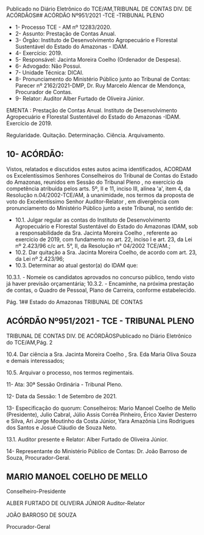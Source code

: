 Publicado  no  Diário  Eletrônico do TCE/AM,TRIBUNAL DE CONTAS DIV. DE ACÓRDÃOS## ACÓRDÃO Nº951/2021 -TCE -TRIBUNAL PLENO

- 1- Processo TCE - AM nº 12283/2020.
- 2- Assunto: Prestação de Contas Anual.
- 3- Órgão: Instituto de Desenvolvimento Agropecuário e Florestal Sustentável do Estado do Amazonas - IDAM.
- 4- Exercício: 2019.
- 5- Responsável: Jacinta Moreira Coelho (Ordenador de Despesa).
- 6- Advogado: Não Possui.
- 7- Unidade Técnica: DICAI.
- 8- Pronunciamento  do  Ministério  Público  junto  ao  Tribunal  de  Contas: Parecer  nº 2162/2021-DMP, Dr. Ruy Marcelo Alencar de Mendonça, Procurador de Contas.
- 9- Relator: Auditor Alber Furtado de Oliveira Júnior.

EMENTA :  Prestação  de  Contas  Anual.  Instituto  de Desenvolvimento Agropecuário e Florestal Sustentável do Estado do Amazonas -IDAM. Exercício de 2019.

Regularidade. Quitação. Determinação. Ciência. Arquivamento.

## 10-  ACÓRDÃO:

Vistos, relatados e discutidos estes autos acima identificados, ACORDAM os Excelentíssimos Senhores Conselheiros do Tribunal de Contas do Estado do Amazonas, reunidos em Sessão do Tribunal Pleno , no exercício da competência atribuída pelos arts. 5º, II e 11, inciso III, alínea 'a', item 4, da Resolução n.04/2002-TCE/AM, à unanimidade, nos termos da proposta de voto do Excelentíssimo Senhor Auditor-Relator , em divergência com pronunciamento do Ministério Público junto a este Tribunal, no sentido de:

- 10.1. Julgar regular as contas do Instituto de Desenvolvimento Agropecuário  e  Florestal  Sustentável  do  Estado  do  Amazonas  IDAM, sob  a  responsabilidade  da  Sra. Jacinta  Moreira  Coelho , referente ao exercício de 2019, com fundamento no art. 22, inciso I e art.  23,  da  Lei  nº  2.423/96  c/c  art.  5°,  II,  da  Resolução  n°  04/2002  TCE/AM.;
- 10.2. Dar quitação a  Sra. Jacinta Moreira Coelho, de acordo com art. 23, da Lei nº 2.423/96;
- 10.3. Determinar ao atual gestor(a) do IDAM que:

10.3.1. -  Nomeie  os  candidatos  aprovados  no  concurso  público, tendo visto já haver previsão orçamentária; 10.3.2. -  Encaminhe, na próxima prestação de contas, o Quadro de Pessoal, Plano de Carreira, conforme estabelecido.

Pág. 1## Estado do Amazonas TRIBUNAL DE CONTAS

## ACÓRDÃO Nº951/2021 - TCE - TRIBUNAL PLENO

TRIBUNAL DE CONTAS DIV. DE ACÓRDÃOSPublicado  no  Diário  Eletrônico do TCE/AM,Pág. 2

10.4. Dar  ciência a  Sra. Jacinta  Moreira  Coelho ,  Sra. Eda  Maria  Oliva Souza e demais interessados;

10.5. Arquivar o processo, nos termos regimentais.

11-  Ata: 30ª Sessão Ordinária - Tribunal Pleno.

12-  Data da Sessão: 1 de Setembro de 2021.

13-  Especificação do quorum: Conselheiros: Mario Manoel Coelho de Mello (Presidente), Julio Cabral, Júlio Assis Corrêa Pinheiro, Érico Xavier Desterro e Silva, Ari  Jorge  Moutinho  da  Costa  Júnior,  Yara  Amazônia  Lins  Rodrigues  dos  Santos  e Josué Cláudio de Souza Neto.

13.1. Auditor presente e Relator: Alber Furtado de Oliveira Júnior.

14-  Representante  do  Ministério  Público  de  Contas: Dr. João  Barroso  de  Souza, Procurador-Geral.

## MARIO MANOEL COELHO DE MELLO

Conselheiro-Presidente

ALBER FURTADO DE OLIVEIRA JÚNIOR Auditor-Relator

JOÃO BARROSO DE SOUZA

Procurador-Geral